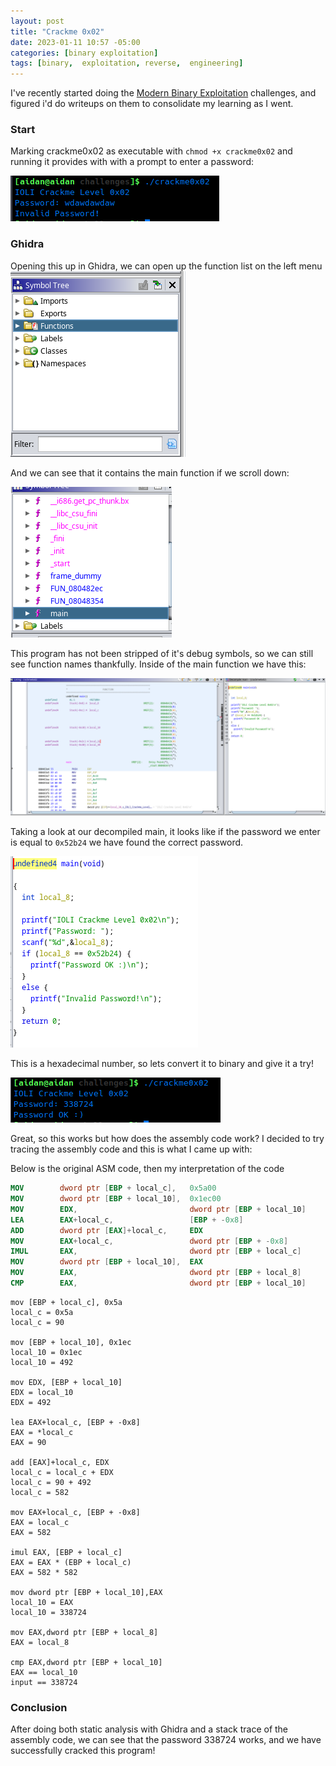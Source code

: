 ```yaml
---
layout: post
title: "Crackme 0x02"
date: 2023-01-11 10:57 -05:00
categories: [binary exploitation]
tags: [binary,  exploitation, reverse,  engineering]
---
```

I've recently started doing the [Modern Binary Exploitation](https://github.com/RPISEC/MBE/) challenges, and figured i'd do writeups on them to consolidate my learning as I went.

<!--more-->

### Start
Marking crackme0x02 as executable with `chmod +x crackme0x02` and running it provides with with a prompt to enter a password:


![image](/assets/img/3/p1.png)

### Ghidra
Opening this up in Ghidra, we can open up the function list on the left menu
![image](/assets/img/3/p3.png)

And we can see that it contains the main function if we scroll down:

![image](/assets/img/3/p4.png)

This program has not been stripped of it's debug symbols, so we can still see function names thankfully. Inside of the main function we have this:

![image](/assets/img/3/p5.png)

Taking a look at our decompiled main, it looks like if the password we enter is equal to `0x52b24` we have found the correct password.

![image](/assets/img/3/p6.png)

 This is a hexadecimal number, so lets convert it to binary and give it a try!

 ![image](/assets/img/3/p7.png)

Great, so this works but how does the assembly code work? I decided to try tracing the assembly code and this is what I came up with:

Below is the original ASM code, then my interpretation of the code
```nasm
MOV        dword ptr [EBP + local_c],   0x5a00
MOV        dword ptr [EBP + local_10],  0x1ec00
MOV        EDX,                         dword ptr [EBP + local_10]
LEA        EAX+local_c,                 [EBP + -0x8]
ADD        dword ptr [EAX]+local_c,     EDX
MOV        EAX+local_c,                 dword ptr [EBP + -0x8]
IMUL       EAX,                         dword ptr [EBP + local_c]
MOV        dword ptr [EBP + local_10],  EAX
MOV        EAX,                         dword ptr [EBP + local_8]
CMP        EAX,                         dword ptr [EBP + local_10]
```

```
mov [EBP + local_c], 0x5a
local_c = 0x5a
local_c = 90

mov [EBP + local_10], 0x1ec
local_10 = 0x1ec
local_10 = 492

mov EDX, [EBP + local_10]
EDX = local_10
EDX = 492

lea EAX+local_c, [EBP + -0x8]
EAX = *local_c
EAX = 90

add [EAX]+local_c, EDX
local_c = local_c + EDX
local_c = 90 + 492
local_c = 582

mov EAX+local_c, [EBP + -0x8]
EAX = local_c
EAX = 582

imul EAX, [EBP + local_c]
EAX = EAX * (EBP + local_c)
EAX = 582 * 582

mov dword ptr [EBP + local_10],EAX
local_10 = EAX
local_10 = 338724

mov EAX,dword ptr [EBP + local_8]
EAX = local_8

cmp EAX,dword ptr [EBP + local_10]
EAX == local_10
input == 338724
```


### Conclusion
After doing both static analysis with Ghidra and a stack trace of the assembly code, we can see that the password 338724 works, and we have successfully cracked this program!